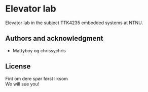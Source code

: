 # Elevator lab
Elevator lab in the subject TTK4235 embedded systems at NTNU.

## Authors and acknowledgment
- Mattyboy og chrissychris

## License
Fint om dere spør først liksom <br />
We will sue you!
